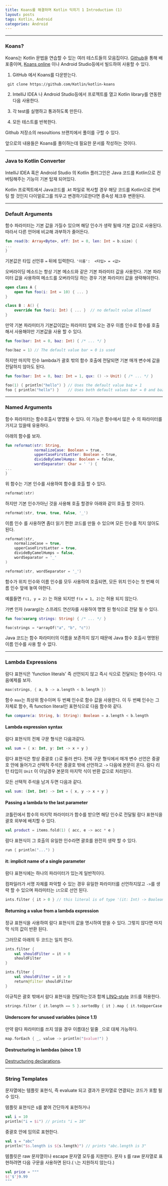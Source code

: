 ```yaml
---
title: Koans를 해결하며 Kotlin 익히기 1 Introduction (1)
layout: posts
tags: Kotlin, Android
categories: Android
---
```




---

### Koans?

Koans는 Kotlin 문법을 연습할 수 있는 여러 테스트들의 모음집이다. [Github](https://github.com/Kotlin/kotlin-koans)을 통해 배포중이며, [Koans online](http://try.kotlinlang.org/koans) 이나 Android Studio등에서 빌드하여 사용할 수 있다.

1.  GitHub 에서 Koans를 다운받는다.

   ```
    git clone https://github.com/Kotlin/kotlin-koans
   ```

2. IntelliJ IDEA 나 Android Studio등에서 프로젝트를 열고 Kotlin library를 연동한다음 사용한다.

3. 각 test를 실행하고 통과하도록 만든다.

4. 모든 테스트를 반복한다.



Github 저장소의 resoultions 브랜치에서 풀이를 구할 수 있다.

앞으로의 내용들은 Koans를 풀이하는데 필요한 문서를 작성하는 것이다.

---

### Java to Kotlin Converter

IntelliJ IDEA 혹은 Android Studio 의 Kotlin 플러그인은 Java 코드를 Kotlin으로 컨버팅해주는 기능이 기본 탑재 되어있다.

Kotlin 프로젝트에서 Java코드를 .kt 파일로 복사할 경우 해당 코드를 Kotlin으로 컨버팅 할 것인지 다이얼로그를 띄우고 변경하기로한다면 종속성 체크후 변환된다.

---

### Default Arguments

함수 파라미터는 기본 값을 가질수 있으며 해당 인수가 생략 될때 기본 값으로 사용된다. 따라서 다른 언어에 비교해 과부하가 줄어든다.

```kotlin
fun read(b: Array<Byte>, off: Int = 0, len: Int = b.size) {
...
}
```

기본값은 타입 선언후 `=` 뒤에 입력한다. `'이름':  <타입> = <값>`



오버라이딩 메소드는 항상 기본 메소드와 같은 기본 파라미터 값을 사용한다.  기본 파라미터 값을 사용하여 메소드를 오버라이딩 하는 경우 기본 파라미터 값을 생략해야한다.

```kotlin
open class A {
    open fun foo(i: Int = 10) { ... }
}

class B : A() {
    override fun foo(i: Int) { ... }  // no default value allowed
}
```

만약 기본 파라미터가 기본값이없는 파라미터 앞에 오는 경우 이름 인수로 함수를 호출해서 사용해야만 기본값을 사용 할 수 있다.

```kotlin
fun foo(bar: Int = 0, baz: Int) { /* ... */ }

foo(baz = 1) // The default value bar = 0 is used
```

하지만 마지막 인수 lambda가 괄호 밖의 함수 호출에 전달되면 기본 매개 변수에 값을 전달하지 않아도 된다.

```kotlin
fun foo(bar: Int = 0, baz: Int = 1, qux: () -> Unit) { /* ... */ }

foo(1) { println("hello") } // Uses the default value baz = 1 
foo { println("hello") }    // Uses both default values bar = 0 and baz = 1
```

---

###  Named Arguments

함수 파라미터는 함수호출시 명명될 수 있다. 이 기능은 함수에서 많은 수 의 파라미터를 가지고 있을때 유용하다.

아래의 함수를 보자.

```kotlin
fun reformat(str: String,
             normalizeCase: Boolean = true,
             upperCaseFirstLetter: Boolean = true,
             divideByCamelHumps: Boolean = false,
             wordSeparator: Char = ' ') {
...
}
```

위 함수는 기본 인수를 사용하여 함수를 호출 할 수 있다.

```kotlin
reformat(str)
```

하지만 기본 인수가아닌 것을 사용해 호출 할경우 아래와 같이 호출 할 것이다.

```kotlin
reformat(str, true, true, false, '_')
```

이름 인수 를 사용하면 좀더 읽기 편한 코드를 만들 수 있으며 모든 인수를 적지 않아도 된다.

```kotlin
reformat(str,
    normalizeCase = true,
    upperCaseFirstLetter = true,
    divideByCamelHumps = false,
    wordSeparator = '_'
)
```

```kotlin
reformat(str, wordSeparator = '_')
```

함수가 위치 인수와 이름 인수를 모두 사용하여 호출되면, 모든 위치 인수는 첫 번째 이름 인수 앞에 놓여 야한다.

예를들면 `f(1, y = 2)` 는 허용 되지만  `f(x = 1, 2)`는 허용 되지 않는다.



가변 인자 (vararg)는 스프레드 연산자를 사용하여 명명 된 형식으로 전달 될 수 있다.

```kotlin
fun foo(vararg strings: String) { /* ... */ }

foo(strings = *arrayOf("a", "b", "c"))
```

Java 코드는 함수 파라미터의 이름을 보존하지 않기 때문에 Java 함수 호출시 명명된 이름 인수를 사용 할 수 없다.

---

### Lambda Expressions

람다 표현식은 'function literals' 즉 선언되지 않고 즉시 식으로 전달되는 함수이다. 다음예제를 보자.

```kotlin
max(strings, { a, b -> a.length < b.length })
```

함수 `max`는 최상위 함수이며 두 번째 인수로 함수 값을 사용한다. 이 두 번째 인수는 그 자체로 함수, 즉 function literal인 표현식으로 다음 함수와 같다.

```kotlin
fun compare(a: String, b: String): Boolean = a.length < b.length
```



#### Lambda expression syntax

람다 표현식의 전체 구문 형식은 다음과같다.

```kotlin
val sum = { x: Int, y: Int -> x + y }
```

람다 표현식은 항상 중괄호 `{}`로 둘러 싼다. 전체 구문 형식에서 매개 변수 선언은 중괄호 안에  들어가고 선택적 주석은 중괄호 밖에 선언하고 `->` 다음에 본문이 온다.  람다 리턴 타입이 `Unit` 이 아닐경우 본문의 마지막 식이 반환 값으로 처리된다.

모든 선택적 주석을 남겨 두면 다음과 같다.

```kotlin
val sum: (Int, Int) -> Int = { x, y -> x + y }
```



#### Passing a lambda to the last  parameter

코틀린에서 함수의 마지막 파라미터가 함수를 받으면 해당 인수로 전달될 람다 표현식을 괄호 외부에 배치할 수 있다.

```kotlin
val product = items.fold(1) { acc, e -> acc * e }
```

람다 표현식이 그 호출의 유일한 인수라면 괄호를 완전히 생략 할 수 있다.

```kotlin
run { println("...") }
```



#### it: implicit name of a single parameter

람다 표현식에는 하나의 파라미터가 있는게 일반적이다.

컴파일러가 서명 자체를 파악할 수 있는 경우 유일한 파라미터를 선언하지않고 `->`를 생략 할 수 있으며 파라미터는 `it`으로 선언 된다.

```kotlin
ints.filter { it > 0 } // this literal is of type '(it: Int) -> Boolean'
```



#### Returning a value from a lambda expression

정규 표현식을 사용하여 람다 표현식의 값을 명시하여 받을 수 있다. 그렇지 않다면 마지막 식의 값이 반환 된다.

그러므로 아래의 두 코드는 일치 한다.

```kotlin
ints.filter {
    val shouldFilter = it > 0 
    shouldFilter
}

ints.filter {
    val shouldFilter = it > 0 
    return@filter shouldFilter
}
```

이규칙은 괄호 밖에서 람다 표현식을 전달하는것과 함께 [LINQ-style](http://msdn.microsoft.com/en-us/library/bb308959.aspx) 코드를 허용한다.

```kotlin
strings.filter { it.length == 5 }.sortedBy { it }.map { it.toUpperCase() }
```



#### Underscore for unused variables (since 1.1)

만약 람다 파라미터를 쓰지 않을 경우 이름대신 밑줄 `_`으로 대체 가능하다.

```kotlin
map.forEach { _, value -> println("$value!") }
```



#### Destructuring in lambdas (since 1.1)

[Destructuring declarations](https://kotlinlang.org/docs/reference/multi-declarations.html#destructuring-in-lambdas-since-11). 

---

### String Templates

문자열에는 템플릿 표현식, 즉  evaluate 되고 결과가 문자열로 연결되는 코드가 포함 될 수 있다.

템플릿 표현식은 `$`를 붙여 간단하게 표현하거나

```kotlin
val i = 10
println("i = $i") // prints "i = 10"
```

중괄호 안에 임의로 표현한다.

```kotlin
val s = "abc"
println("$s.length is ${s.length}") // prints "abc.length is 3"
```

템플릿은 raw 문자열이나 escape 문자열 모두를 지원한다. 문자 `$` 를 raw 문자열로 표현하려면 다음 구문을 사용하면 된다.( `\`는 지원하지 않는다.)

```kotlin
val price = """
${'$'}9.99
"""
```




